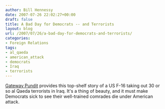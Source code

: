 ```yaml
---
author: Bill Hennessy
date: 2007-07-26 22:02:27+00:00
draft: false
title: A Bad Day for Democrats -- and Terrorists
layout: blog
url: /2007/07/26/a-bad-day-for-democrats-and-terrorists/
categories:
- Foreign Relations
tags:
- al_qaeda
- american_attack
- democrats
- Iraq
- terrorists
---
```


[Gateway Pundit](https://gatewaypundit.blogspot.com/2007/07/30-less-terrorists-to-worry-about-in.html) provides this top-shelf story of a US F-16 taking out 30 or so al Qaeda terrorists in Iraq.  It's a thing of beauty, and it must make Democrats sick to see their well-trained comrades die under American attack.

